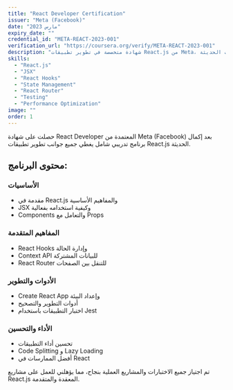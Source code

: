 ```yaml
---
title: "React Developer Certification"
issuer: "Meta (Facebook)"
date: "مارس 2023"
expiry_date: ""
credential_id: "META-REACT-2023-001"
verification_url: "https://coursera.org/verify/META-REACT-2023-001"
description: "شهادة متخصصة في تطوير تطبيقات React.js من Meta، تغطي المفاهيم المتقدمة والأدوات الحديثة"
skills:
  - "React.js"
  - "JSX"
  - "React Hooks"
  - "State Management"
  - "React Router"
  - "Testing"
  - "Performance Optimization"
image: ""
order: 1
---
```


حصلت على شهادة React Developer المعتمدة من Meta (Facebook) بعد إكمال برنامج تدريبي شامل يغطي جميع جوانب تطوير تطبيقات React.js الحديثة.

## محتوى البرنامج:

### الأساسيات
- مقدمة في React.js والمفاهيم الأساسية
- JSX وكيفية استخدامه بفعالية
- Components والتعامل مع Props

### المفاهيم المتقدمة
- React Hooks وإدارة الحالة
- Context API للبيانات المشتركة
- React Router للتنقل بين الصفحات

### الأدوات والتطوير
- Create React App وإعداد البيئة
- أدوات التطوير والتصحيح
- اختبار التطبيقات باستخدام Jest

### الأداء والتحسين
- تحسين أداء التطبيقات
- Code Splitting و Lazy Loading
- أفضل الممارسات في React

تم اجتياز جميع الاختبارات والمشاريع العملية بنجاح، مما يؤهلني للعمل على مشاريع React.js المعقدة والمتقدمة.
